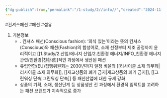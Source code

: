 ```yaml
---
{"dg-publish":true,"permalink":"/1-study/2//info//","created":"2024-11-20T21:02:29.105+09:00","updated":"2025-06-26T15:44:32.434+09:00"}
---
```


#컨셔스패션 #패션 #섬유 

1. 기본정보
	- . 컨셔스 패션(Conscious fashion): ‘의식 있는’이라는 뜻의 컨셔스(Conscious)와 패션(Fashion)의 합성어로, 소재 선정부터 제조 공정까지 윤리적이고 [[1.Study/2.산업/에너지 산업/2.친환경 에너지/INFO_친환경 에너지 관련/친환경\|친환경]]적인 과정에서 생산된 패션
	- 유럽연합(EU)집행위원회는 2030년까지 일정 비율의 [[리사이클 소재 의무화\|리사이클 소재 의무화]], [[재고상품의 폐기 금지\|재고상품의 폐기 금지]], [[그린워싱 단속\|그린워싱 단속]] 등 패션산업에 대한 규제 강화
	- 상품의 기획, 소재, 생산단계 등 상품생산 전 과정에서 환경적 임팩트를 고려하는 패션 브랜드가 지속적으로 증가